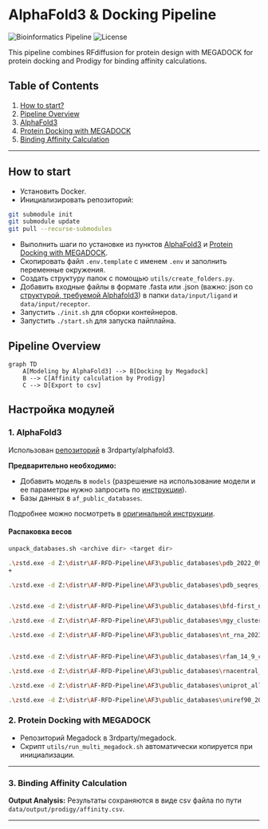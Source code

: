 # AlphaFold3 & Docking Pipeline

![Bioinformatics Pipeline](https://img.shields.io/badge/pipeline-protein-blue)
![License](https://img.shields.io/badge/license-MIT-green)

This pipeline combines RFdiffusion for protein design with MEGADOCK for protein docking and Prodigy for binding affinity calculations.

## Table of Contents
1. [How to start?](#how-to-start)
2. [Pipeline Overview](#pipeline-overview)
3. [AlphaFold3](#1-alphafold3)
4. [Protein Docking with MEGADOCK](#2-protein-docking-with-megadock)
5. [Binding Affinity Calculation](#3-binding-affinity-calculation)

---

## How to start
* Установить Docker.
* Инициализировать репозиторий:
```bash
git submodule init
git submodule update
git pull --recurse-submodules
```
* Выполнить шаги по установке из пунктов [AlphaFold3](#1-alphafold3) и [Protein Docking with MEGADOCK](#2-protein-docking-with-megadock).
* Скопировать файл `.env.template` с именем `.env` и заполнить переменные окружения.
* Создать структуру папок с помощью `utils/create_folders.py`.
* Добавить входные файлы в формате .fasta или .json (важно: json со [структурой, требуемой Alphafold3](https://github.com/google-deepmind/alphafold3/blob/main/docs/input.md)) в папки `data/input/ligand` и `data/input/receptor`.
* Запустить `./init.sh` для сборки контейнеров.
* Запустить `./start.sh` для запуска пайплайна.

## Pipeline Overview
```mermaid
graph TD
    A[Modeling by AlphaFold3] --> B[Docking by Megadock]
    B --> C[Affinity calculation by Prodigy]
    C --> D[Export to csv]
```

## Настройка модулей

### 1. AlphaFold3

Использован [репозиторий](https://github.com/google-deepmind/alphafold3?ysclid=mgot4mzvap467461191) в 3rdparty/alphafold3.

**Предварительно необходимо:**
* Добавить модель в `models` (разрешение на использование модели и ее параметры нужно запросить по [инструкции](https://github.com/google-deepmind/alphafold3/tree/main?tab=readme-ov-file#obtaining-model-parameters)).
* Базы данных в `af_public_databases`.

Подробнее можно поcмотреть в [оригинальной инструкции](https://github.com/google-deepmind/alphafold3/blob/main/docs/installation.md). 

#### Распаковка весов 

```bash
unpack_databases.sh <archive dir> <target dir>
```

```bash
.\zstd.exe -d Z:\distr\AF-RFD-Pipeline\AF3\public_databases\pdb_2022_09_28_mmcif_files.tar.zst -o F:\AF-RFD\public_databases\pdb_2022_09_28_mmcif_files.tar
+

.\zstd.exe -d Z:\distr\AF-RFD-Pipeline\AF3\public_databases\pdb_seqres_2022_09_28.fasta.zst -o F:\AF-RFD\public_databases\pdb_seqres_2022_09_28.fasta


.\zstd.exe -d Z:\distr\AF-RFD-Pipeline\AF3\public_databases\bfd-first_non_consensus_sequences.fasta.zst -o F:\AF-RFD\public_databases\bfd-first_non_consensus_sequences.fasta

.\zstd.exe -d Z:\distr\AF-RFD-Pipeline\AF3\public_databases\mgy_clusters_2022_05.fa.zst -o F:\AF-RFD\public_databases\mgy_clusters_2022_05.fa

.\zstd.exe -d Z:\distr\AF-RFD-Pipeline\AF3\public_databases\nt_rna_2023_02_23_clust_seq_id_90_cov_80_rep_seq.fasta.zst -o F:\AF-RFD\public_databases\nt_rna_2023_02_23_clust_seq_id_90_cov_80_rep_seq.fasta


.\zstd.exe -d Z:\distr\AF-RFD-Pipeline\AF3\public_databases\rfam_14_9_clust_seq_id_90_cov_80_rep_seq.fasta.zst -o F:\AF-RFD\public_databases\rfam_14_9_clust_seq_id_90_cov_80_rep_seq.fasta

.\zstd.exe -d Z:\distr\AF-RFD-Pipeline\AF3\public_databases\rnacentral_active_seq_id_90_cov_80_linclust.fasta.zst -o F:\AF-RFD\public_databases\rnacentral_active_seq_id_90_cov_80_linclust.fasta

.\zstd.exe -d Z:\distr\AF-RFD-Pipeline\AF3\public_databases\uniprot_all_2021_04.fa.zst -o F:\AF-RFD\public_databases\uniprot_all_2021_04.fa

.\zstd.exe -d Z:\distr\AF-RFD-Pipeline\AF3\public_databases\uniref90_2022_05.fa.zst -o F:\AF-RFD\public_databases\uniref90_2022_05.fa
```

### 2. Protein Docking with MEGADOCK

* Репозиторий Megadock в 3rdparty/megadock.
* Скрипт `utils/run_multi_megadock.sh` автоматически копируется при инициализации.

---

### 3. Binding Affinity Calculation

**Output Analysis:**
Результаты сохраняются в виде csv файла по пути `data/output/prodigy/affinity.csv`.

---
